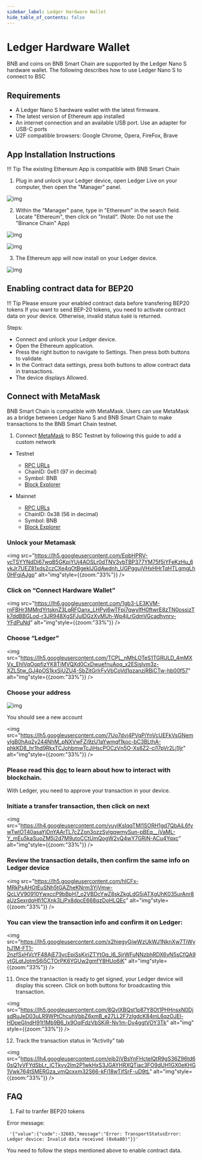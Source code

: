```yaml
---
sidebar_label: Ledger Hardware Wallet
hide_table_of_contents: false
---
```


# Ledger Hardware Wallet

BNB and coins on BNB Smart Chain are supported by the Ledger Nano S hardware wallet. The following describes how to use Ledger Nano S to connect to BSC

## Requirements
* A Ledger Nano S hardware wallet with the latest firmware.
* The latest version of Ethereum app installed
* An internet connection and an available USB port. Use an adapter for USB-C ports
* U2F compatible browsers: Google Chrome, Opera, FireFox, Brave

## App Installation Instructions

!!! Tip
		The existing Ethereum App is compatible with BNB Smart Chain

1) Plug in and unlock your Ledger device, open Ledger Live on your computer, then open the "Manager" panel.

![img](https://lh4.googleusercontent.com/3IYxS3SPr--yBE7OSuw-i7BkKNk7WR_3PxOdq2PMx_xZl3prBrslPvFbUTEY9keZ-g1XOV4WTpJ_9wM32mPVQ_gNh8A5lSigGb1qRTgkOz6wlZa9LzTjBl0QMCVv5LIouGcJOwwn)

2) Within the "Manager" pane, type in "Ethereum" in the search field. Locate "Ethereum", then click on "Install". (Note: Do not use the "Binance Chain" App)

![img](https://lh5.googleusercontent.com/q2SEjHGNgiCZMMdvZ3dvH96o67MqPm4Otj70XGnmsmZT3NekLUXo-FlJlnBpuIPiZRnCstEgOYq3Vmip0gMd7tD7gV_J4oECFBKDYmSe1Euph3ST1e5TeRrZyqZWL_AEAiL3aVer)

![img](https://lh5.googleusercontent.com/FYp-dbx_njGFbP3LqSDGYBIqubv5VEU2n-eLJTqxdtRctpWLNnDpZdN48rGNogCQTC5LgwACaA9eP2_FAwzEMWNQxvxct7AHS3lcojJf8qsbvB_rRMaGrb1-YAO0LYgF0A83fjqY)

3) The Ethereum app will now install on your Ledger device.

![img](https://lh5.googleusercontent.com/1lT0rjEpawrZO6TkthQCCCQMs5CHH44iKDhZTJr6_VAOGsftEuJIih6d_-1VWq5DHET9yfn-FgiIA87tZ-zxl4RJPn8kpVWCK7ZHrccJBXeTjlzIfqg5CwGzoESQR3s8yUhVHbmX)

## Enabling contract data for BEP20 

!!! Tip
		 Please ensure your enabled contract data before transfering BEP20 tokens 
If you want to send BEP-20 tokens, you need to activate contract data on your device. Otherwise, invalid status `6a80` is returned.

Steps: 

- Connect and unlock your Ledger device.
- Open the Ethereum application.
- Press the right button to navigate to Settings. Then press both buttons to validate.
- In the Contract data settings, press both buttons to allow contract data in transactions. 
- The device displays Allowed. 

## Connect with MetaMask

BNB Smart Chain is compatible with MetaMask. Users can use MetaMask as a bridge between Ledger Nano S and BNB Smart Chain to make transactions to the BNB Smart Chain testnet.

1) Connect [MetaMask](./metamask.md) to BSC Testnet by following this guide to add a custom network

 * Testnet
    * [RPC URLs](./../rpc.md)
    * ChainID: 0x61 (97 in decimal)
    * Symbol: BNB
    * [Block Explorer](https://testnet.bscscan.com)

 * Mainnet
    * [RPC URLs](./../rpc.md)
    * ChainID: 0x38 (56 in decimal)
    * Symbol: BNB
    * [Block Explorer](https://bscscan.com)

### Unlock your Metamask

<img src="https://lh5.googleusercontent.com/EpbHPRV-ycTSYYNdDi67wqB5GKpiYUj4AOSLr0dTNV3vbTBP377YM75f5iYFeKzHu_6ykJr7UEZ81xds2czCXe4qOtBgekIJGdAwdnh_UGPggujVHxHHrTqHTLgmgLh0HFgiAJgp" alt="img"style={{zoom:"33%"}} />

### Click on “Connect Hardware Wallet”

<img src="https://lh6.googleusercontent.com/1gb3-LE3KVM-rnFBHr3MMrdYrtsknZ3LqRFOanx_LHPyi6wTFpi7qwyIfH0ftwrE8zTN0ossizTk7ddBBGLod-r3JR948XgSFJuIDGzXvMUh-Wp4jLrGdmVGcadhynrv-YFdPuNd" alt="img"style={{zoom:"33%"}} />

### Choose “Ledger”

<img src="https://lh5.googleusercontent.com/TCPL_nMhLOTeS1TGRULD_4mMXVx_EhlVqOopfizYK8TiMVQXd0CxDwuefnuAoq_x2ESislvm3z-XZLStw_GJ4pOS1kxSjUZU4-SbZitGrIrFvVbCoVd1qzanzjRBiCTw-hb00f57" alt="img"style={{zoom:"33%"}} />

### Choose your address

![img](https://lh3.googleusercontent.com/FlMY9pjEboYDskkLYu2tZ3QZL6RAaTD-gOUGrSV5F53uFRqVfzvo7znZL_EqU117enWTFaC_1Zx26b-BEneX9ivxo2_-1xjBSBZ-uHZlp0ySTZJ4Rgd5SLhpRP2WZLv7jDZc9Oek)

You should see a new account

<img src="https://lh5.googleusercontent.com/7Uo7dvi4PVqPiYnVcUEFkVsGNemyIgB0hAq2y244NhM_pNXVwFZi9zU1aYwmqf1koc-bC3BLthA-phkKD8_hr1hd9RkxTCJohbmwTcJiHscPOCzVn5O-Xs6Z2-ci17pVr2Lj1ljr" alt="img"style={{zoom:"33%"}} />

### Please read this [doc](metamask.md) to learn about how to interact with blockchain.

With Ledger, you need to approve your transaction in your device.

### Initiate a transfer transaction, then click on next

<img src="https://lh4.googleusercontent.com/vuylKsIqqTMl1SORH1gd7QbAiL6fywTwIOT40asaYjDnYAArTL7cZZon3ozzSylgqwmySun-pBEq__jVaML-Y_mEu5kaSuoZM5i2d7M9utoCCtUmQogW2vQ4wY7GRjN-ACu4Yqxc" alt="img"style={{zoom:"33%"}} />

### Review the transaction details, then confirm the same info on Ledger device

<img src="https://lh5.googleusercontent.com/hICFx-MRkPsAHGtEuSNh5tGAZheKNrm3YjVmw-QcLVV90910YwxccP9bBpH7_o2VBDcYwZ8skZkgLdG5jATXgUhK035urAnr8aUzSexrdqHfi1CXnk3LjPx8dpcE668qzDoHLQEc" alt="img"style={{zoom:"33%"}} />

### You can view the transaction info and confirm it on Ledger:

<img src="https://lh5.googleusercontent.com/x2hiegyGjwWzUkWJ1NknXw7TiWyhJ1M-FT1-2nzfSxHVcYF48AjE73vcEpiSsKiriZTYtOq_l6_SjrWFuNNzbhRDX6vN5sCfQA9vtGLqtJotmS6j5CTOrPK6YGUw2gmfY8HUo6iK" alt="img"style={{zoom:"33%"}} />

11) Once the transaction is ready to get signed, your Ledger device will display this screen. Click on both buttons for broadcasting this transaction.

<img src="https://lh5.googleusercontent.com/8QvlXBQst1p87Y8Ot1PHHnsxN0DjsdRuJeD03uLR9WPtChcuhVbbZ6xmB_e27LL2F7zIgdcK84mL6qzOJEl-HDpeGIndH91t1Mb9B6_Ix9OqlFdzVbSKiR-Nv1m-Dv4ggtVOY3Tk" alt="img" style={{zoom:"33%"}} />

12) Track the transaction status in “Activity” tab

<img src="https://lh4.googleusercontent.com/ejb2jVBsYnFHctelQtR9gS36Z96td60sQ1yVFYdSbLr_jCTkyv2Im2P1wkHxS3JGAYHRXQTiac3FO9dUH1GX0eKHG1Vwk764tSMERGza_vmQcxxm32S66-kFi18wTifSrF-uD9tL" alt="img"style={{zoom:"33%"}} />


## FAQ

1. Fail to tranfer BEP20 tokens

Error message:

```
 '{"value":{"code":-32603,"message":"Error: TransportStatusError: Ledger device: Invalid data received (0x6a80)"}}'
```
You need to follow the steps mentioned above to enable contract data. 

